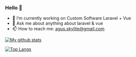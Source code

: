 ### Hello  👋
- 🔭 I’m currently working on Custom Software Laravel + Vue 
- 💬 Ask me about anything about laravel & vue
- 📫 How to reach me: agus.skylite@gmail.com 

[![My github stats](https://github-readme-stats.vercel.app/api?username=AgustLite)](https://github.com/anuraghazra/github-readme-stats)

[![Top Langs](https://github-readme-stats.vercel.app/api/top-langs/?username=AgustLite&layout=compact)](https://github.com/anuraghazra/github-readme-stats)
<!--
**AgustLite/AgustLite** is a ✨ _special_ ✨ repository because its `README.md` (this file) appears on your GitHub profile.

Here are some ideas to get you started:

- 🔭 I’m currently working on ...
- 🌱 I’m currently learning ...
- 👯 I’m looking to collaborate on ...
- 🤔 I’m looking for help with ...
- 💬 Ask me about ...
- 📫 How to reach me: ...
- 😄 Pronouns: ...
- ⚡ Fun fact: ...
-->
